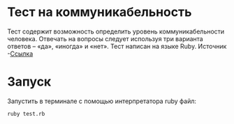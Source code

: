 # Тест на коммуникабельность

Тест содержит возможность определить уровень коммуникабельности человека.
Отвечать на вопросы следует используя три варианта ответов – «да», «иногда» и «нет».
Тест написан на языке Ruby. Источник -[Ссылка](https://psylist.net/praktikum/00003.htm)

# Запуск
Запустить в терминале с помощью интерпретатора ruby файл:
```
ruby test.rb
```

